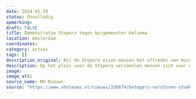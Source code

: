 ```yaml
---
date: 2024-05-30
status: Onvolledig
opmerking: 
draft: FALSE
title: Demonstratie Stopera tegen burgemeester Halsema
location: Amsterdam
coordinates: 
category: acties
tags: []
description_original: Bij de Stopera eisen mensen het aftreden van burgemeester Halsema van Amsterdam
description: Op het plein voor de Stopera verzamelen mensen zich voor een lawaaidemonstratie. Ze protesteren tegen het optreden van de politie en de gemeente de afgelopen weken. Ze eisen het aftreden van burgemeester Halsema van Amsterdam.
image: 
image_alt: 
source_name: NH Nieuws
source: "https://www.nhnieuws.nl/nieuws/336674/betogers-verstoren-studenteninterview-met-halsema-op-stadhuis"
---
```

